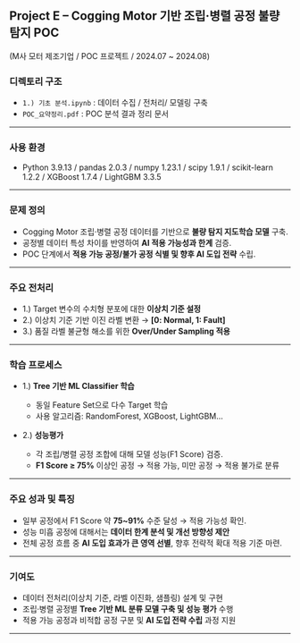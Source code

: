 ## Project E – Cogging Motor 기반 조립·병렬 공정 불량 탐지 POC
(M사 모터 제조기업 / POC 프로젝트 / 2024.07 ~ 2024.08)

### 디렉토리 구조
- `1.) 기초 분석.ipynb` : 데이터 수집 / 전처리/ 모델링 구축
- `POC_요약정리.pdf` : POC 분석 결과 정리 문서
---

### 사용 환경
- Python 3.9.13 / pandas 2.0.3 / numpy 1.23.1 / scipy 1.9.1 / scikit-learn 1.2.2 / XGBoost 1.7.4 / LightGBM 3.3.5
---

### 문제 정의

- Cogging Motor 조립·병렬 공정 데이터를 기반으로 **불량 탐지 지도학습 모델** 구축.
- 공정별 데이터 특성 차이를 반영하여 **AI 적용 가능성과 한계** 검증.
- POC 단계에서 **적용 가능 공정/불가 공정 식별 및 향후 AI 도입 전략** 수립.

---

### 주요 전처리 
 - 1.) Target 변수의 수치형 분포에 대한 **이상치 기준 설정**
 - 2.) 이상치 기준 기반 이진 라벨 변환 → **[0: Normal, 1: Fault]**
 - 3.) 품질 라벨 불균형 해소를 위한 **Over/Under Sampling 적용**


---
### 학습 프로세스

  - 1.) **Tree 기반 ML Classifier 학습**
    - 동일 Feature Set으로 다수 Target 학습
    - 사용 알고리즘: RandomForest, XGBoost, LightGBM...


  - 2.) **성능평가**
    - 각 조립/병렬 공정 조합에 대해 모델 성능(F1 Score) 검증.
    - **F1 Score ≥ 75%** 이상인 공정 → 적용 가능, 미만 공정 → 적용 불가로 분류

---
### 주요 성과 및 특징

  - 일부 공정에서 F1 Score 약 **75~91%** 수준 달성 → 적용 가능성 확인.
  - 성능 미흡 공정에 대해서는 **데이터 한계 분석 및 개선 방향성 제안**
  - 전체 공정 흐름 중 **AI 도입 효과가 큰 영역 선별**, 향후 전략적 확대 적용 기준 마련.

---

### 기여도

  - 데이터 전처리(이상치 기준, 라벨 이진화, 샘플링) 설계 및 구현
  - 조립·병렬 공정별 **Tree 기반 ML 분류 모델 구축 및 성능 평가** 수행
  - 적용 가능 공정과 비적합 공정 구분 및 **AI 도입 전략 수립** 과정 지원

---


